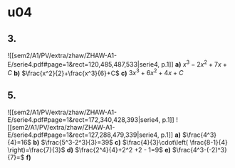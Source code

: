 
# u04

## 3.
![[sem2/A1/PV/extra/zhaw/ZHAW-A1-E/serie4.pdf#page=1&rect=120,485,487,533|serie4, p.1]]
**a)**        $x^3-2x^2+7x+C$
**b)**        $\frac{x^2}{2}+\frac{x^3}{6}+C$
**c)**        $3x^3+6x^2+4x+C$


## 5.
![[sem2/A1/PV/extra/zhaw/ZHAW-A1-E/serie4.pdf#page=1&rect=172,340,428,393|serie4, p.1]]
![[sem2/A1/PV/extra/zhaw/ZHAW-A1-E/serie4.pdf#page=1&rect=127,288,479,339|serie4, p.1]]
**a)**        $\frac{4^3}{4}=16$
**b)**        $\frac{5^3-2^3}{3}=39$
**c)**        $\frac{4}{3}\cdot\left( \frac{8-1}{4} \right)=\frac{7}{3}$
**d)**        $\frac{2^4}{4}+2^2 +2 - 1=9$
**e)**        $\frac{4^3-(-2)^3}{7}=$
**f)**
